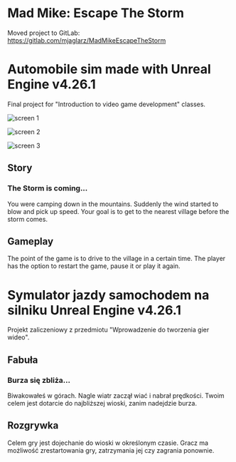 Mad Mike: Escape The Storm
===========================
Moved project to GitLab:
https://gitlab.com/mjaglarz/MadMikeEscapeTheStorm
# Automobile sim made with Unreal Engine v4.26.1
Final project for "Introduction to video game development" classes. 

![screen 1](https://user-images.githubusercontent.com/49094709/110365385-4265d200-8045-11eb-97e5-a60815e580ed.png)

![screen 2](https://user-images.githubusercontent.com/49094709/115615239-046bf700-a2ef-11eb-9fa8-e1d2da8e343c.png)

![screen 3](https://user-images.githubusercontent.com/49094709/115615032-b5be5d00-a2ee-11eb-87e1-16dae5fe5f58.png)


## Story
### The Storm is coming... 
You were camping down in the mountains. Suddenly the wind started to blow and pick up speed. 
Your goal is to get to the nearest village before the storm comes.

## Gameplay

The point of the game is to drive to the village in a certain time. The player has the option to restart the game, pause it or play it again.

#

# Symulator jazdy samochodem na silniku Unreal Engine v4.26.1
Projekt zaliczeniowy z przedmiotu "Wprowadzenie do tworzenia gier wideo".

## Fabuła
### Burza się zbliża... 
Biwakowałeś w górach. Nagle wiatr zaczął wiać i nabrał prędkości. 
Twoim celem jest dotarcie do najbliższej wioski, zanim nadejdzie burza.

## Rozgrywka

Celem gry jest dojechanie do wioski w określonym czasie. Gracz ma możliwość zrestartowania gry, zatrzymania jej czy zagrania ponownie. 
